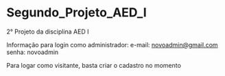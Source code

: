 # Segundo_Projeto_AED_I
2° Projeto da disciplina AED I

Informação para login como administrador:
e-mail: novoadmin@gmail.com
senha: novoadmin

Para logar como visitante, basta criar o cadastro no momento
